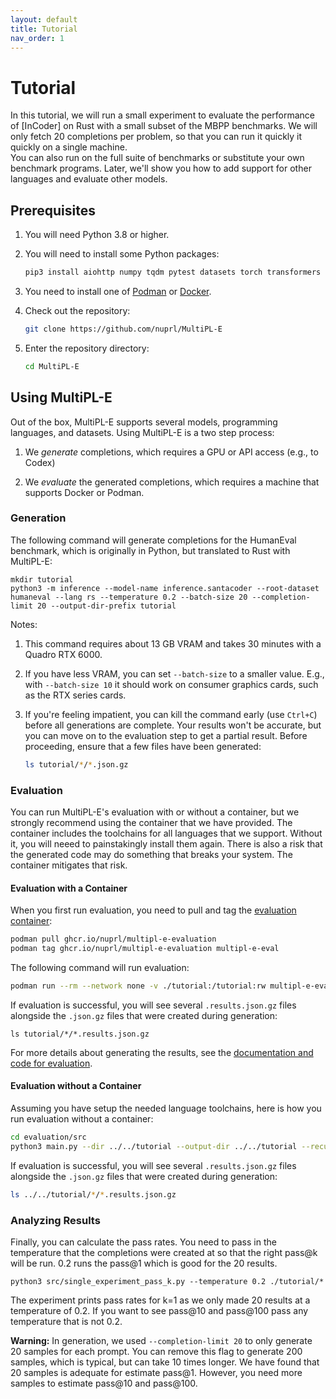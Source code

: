 ```yaml
---
layout: default
title: Tutorial
nav_order: 1
---
```


# Tutorial

In this tutorial, we will run a small experiment to evaluate the performance of
[InCoder] on Rust with a small subset of the MBPP benchmarks. 
We will only fetch 20 completions per problem, so that you
can run it quickly it quickly on a single machine.  
You can also run on the full suite of benchmarks or substitute your own
benchmark programs. Later, we'll show you how to add support for other languages
and evaluate other models.

## Prerequisites

1. You will need Python 3.8 or higher.

2. You will need to install some Python packages:

    ```bash
    pip3 install aiohttp numpy tqdm pytest datasets torch transformers
    ```

3. You need to install one of [Podman] or [Docker].

3. Check out the repository:    

   ```bash
   git clone https://github.com/nuprl/MultiPL-E
   ```

4. Enter the repository directory:

   ```bash
   cd MultiPL-E
   ```

## Using MultiPL-E

Out of the box, MultiPL-E supports several models, programming languages, 
and datasets.  Using MultiPL-E is a two step process:

1. We *generate* completions, which requires a GPU or API access (e.g., to Codex)

2. We *evaluate* the generated completions, which requires a machine that
   supports Docker or Podman.

### Generation

The following command will generate completions for the HumanEval benchmark,
which is originally in Python, but translated to Rust with MultiPL-E:

```
mkdir tutorial
python3 -m inference --model-name inference.santacoder --root-dataset humaneval --lang rs --temperature 0.2 --batch-size 20 --completion-limit 20 --output-dir-prefix tutorial
```

Notes:

1. This command requires about 13 GB VRAM and takes 30 minutes with a Quadro RTX 
   6000.
2. If you have less VRAM, you can set `--batch-size` to a smaller value.
   E.g., with `--batch-size 10` it should work on consumer graphics cards,
   such as the RTX series cards.
3. If you're feeling impatient, you can kill the command early (use `Ctrl+C`)
   before all generations are complete. Your results won't be accurate,
   but you can move on to the evaluation step to get a partial result. Before
   proceeding, ensure that a few files have been generated:

   ```bash
   ls tutorial/*/*.json.gz
   ```

### Evaluation

You can run MultiPL-E's evaluation with or without a container, but we strongly
recommend using the container that we have provided. The container includes the toolchains
for all languages that we support. Without it, you will neeed to painstakingly install them
again. There is also a risk that the generated code may do something that breaks your system.
The container mitigates that risk.

#### Evaluation with a Container

When you first run evaluation, you need to pull and tag the [evaluation container](https://github.com/nuprl/MultiPL-E/pkgs/container/multipl-e-evaluation):


```bash
podman pull ghcr.io/nuprl/multipl-e-evaluation
podman tag ghcr.io/nuprl/multipl-e-evaluation multipl-e-eval
```

The following command will run evaluation:

```bash
podman run --rm --network none -v ./tutorial:/tutorial:rw multipl-e-eval --dir /tutorial --output-dir /tutorial --recursive
```

If evaluation is successful, you will see several `.results.json.gz` files
alongside the `.json.gz` files that were created during generation:

```
ls tutorial/*/*.results.json.gz
```

For more details about generating the results, see the [documentation and code for evaluation](https://github.com/nuprl/MultiPL-E/tree/main/evaluation).


#### Evaluation without a Container

Assuming you have setup the needed language toolchains, here is how you
run evaluation without a container:

```bash
cd evaluation/src
python3 main.py --dir ../../tutorial --output-dir ../../tutorial --recursive
```

If evaluation is successful, you will see several `.results.json.gz` files
alongside the `.json.gz` files that were created during generation:

```bash
ls ../../tutorial/*/*.results.json.gz
```

### Analyzing Results

Finally, you can calculate the pass rates. You need to pass in the temperature that 
the completions were created at so that the right pass@k will be run. 0.2 runs the pass@1
which is good for the 20 results.

```
python3 src/single_experiment_pass_k.py --temperature 0.2 ./tutorial/*
```

The experiment prints pass rates for k=1 as we only made 20 results at a temperature of 0.2. 
If you want to see pass@10 and pass@100 pass any temperature that is not 0.2.

**Warning:** In generation, we used `--completion-limit 20` to only generate
20 samples for each prompt. You can remove this flag to generate 200 samples,
which is typical, but can take 10 times longer. We have found that 20 samples
is adequate for estimate pass@1. However, you need more samples to estimate
pass@10 and pass@100.

[Conda]: https://conda.io/
[Codex beta]: https://openai.com/blog/openai-codex/
[Podman]: https://podman.io/
[Docker]: https://www.docker.com/

